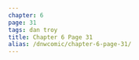 ```yaml
---
chapter: 6
page: 31
tags: dan troy
title: Chapter 6 Page 31
alias: /dnwcomic/chapter-6-page-31/
---
```

